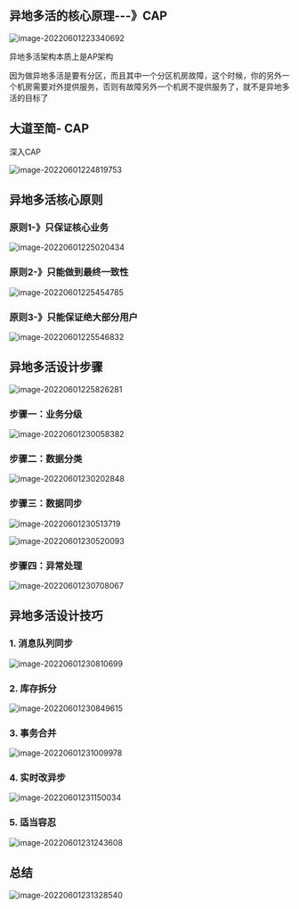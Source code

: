 ## 异地多活的核心原理---》CAP

![image-20220601223340692](static/images/image-20220601223340692.png)

异地多活架构本质上是AP架构

因为做异地多活是要有分区，而且其中一个分区机房故障，这个时候，你的另外一个机房需要对外提供服务，否则有故障另外一个机房不提供服务了，就不是异地多活的目标了

## 大道至简- CAP

深入CAP  

![image-20220601224819753](static/images/image-20220601224819753.png)

## 异地多活核心原则

### 原则1-》只保证核心业务

![image-20220601225020434](static/images/image-20220601225020434.png)

### 原则2-》只能做到最终一致性

![image-20220601225454785](static/images/image-20220601225454785.png)

### 原则3-》只能保证绝大部分用户

![image-20220601225546832](static/images/image-20220601225546832.png)

## 异地多活设计步骤

![image-20220601225826281](static/images/image-20220601225826281.png)

### 步骤一：业务分级

![image-20220601230058382](static/images/image-20220601230058382.png)

### 步骤二：数据分类

![image-20220601230202848](static/images/image-20220601230202848.png)

### 步骤三：数据同步

![image-20220601230513719](static/images/image-20220601230513719.png)

![image-20220601230520093](static/images/image-20220601230520093.png)

### 步骤四：异常处理

![image-20220601230708067](static/images/image-20220601230708067.png)

## 异地多活设计技巧

### 1. 消息队列同步

![image-20220601230810699](static/images/image-20220601230810699.png)

### 2. 库存拆分

![image-20220601230849615](static/images/image-20220601230849615.png)

### 3. 事务合并

![image-20220601231009978](static/images/image-20220601231009978.png)

### 4. 实时改异步

![image-20220601231150034](static/images/image-20220601231150034.png)

### 5. 适当容忍

![image-20220601231243608](static/images/image-20220601231243608.png)

## 总结

![image-20220601231328540](static/images/image-20220601231328540.png)